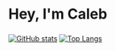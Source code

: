 # Hey, I'm Caleb
###

[![GitHub stats](https://github-readme-stats.vercel.app/api?username=CalebJKim&rank_icon=github&theme=dark)](https://github.com/CalebJKim/github-readme-stats)
[![Top Langs](https://github-readme-stats.vercel.app/api/top-langs/?username=CalebJKim&layout=donut&theme=dark)](https://github.com/CalebJKim/github-readme-stats)
